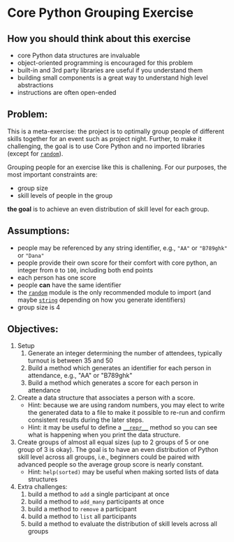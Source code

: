 # Core Python Grouping Exercise

## How you should think about this exercise
- core Python data structures are invaluable
- object-oriented programming is encouraged for this problem
- built-in and 3rd party libraries are useful if you understand them
- building small components is a great way to understand high level
  abstractions
- instructions are often open-ended

## Problem:
This is a meta-exercise: the project is to optimally group
people of different skills together for an event such as project night.
Further, to make it challenging, the goal is to use Core Python and no
imported libraries (except for [`random`][random]).

Grouping people for an exercise like this is challening. For our purposes, the most
important constraints are:
- group size
- skill levels of people in the group

**the goal** is to achieve an even distribution of skill level for each group.

## Assumptions:
- people may be referenced by any string identifier, e.g., ``"AA"`` or ``"B789ghk"`` or ``"Dana"``
- people provide their own score for their comfort with core python, an integer
  from ``0`` to ``100``, including both end points
- each person has one score
- people **can** have the same identifier
- the [`random`][random] module is the only recommended module to import (and maybe [`string`][string] depending on how you generate identifiers)
- group size is 4

## Objectives:

1) Setup
    1) Generate an integer determining the number of attendees, typically turnout is between 35 and 50
    2) Build a method which generates an identifier for each person in attendance, e.g., "AA" or "B789ghk"
    3) Build a method which generates a score for each person in attendance
2) Create a data structure that associates a person with a score.
    - Hint: because we are using random numbers, you may elect to write the generated data to a file to make it possible to re-run and confirm consistent results during the later steps.
    - Hint: it may be useful to define a [``__repr__``][repr] method so you can see what is happening when you print the data structure.
3) Create groups of almost all equal sizes (up to 2 groups of 5 or one group of 3 is okay). The goal is to have an even distribution of Python skill level across all groups, i.e., beginners could be paired with advanced people so the average group score is nearly constant.
    - Hint: `help(sorted)` may be useful when making sorted lists of data structures
4) Extra challenges:
    1) build a method to ``add`` a single participant at once
    2) build a method to ``add_many`` participants at once
    3) build a method to ``remove`` a participant
    4) build a method to ``list`` all participants
    5) build a method to evaluate the distribution of skill levels across all groups


[data structures]: https://docs.python.org/3/tutorial/datastructures.html
[random]: https://docs.python.org/3.7/library/random.html
[repr]: https://docs.python.org/3/reference/datamodel.html#object.__repr__
[string]: https://docs.python.org/3.7/library/string.html#string.ascii_letters
